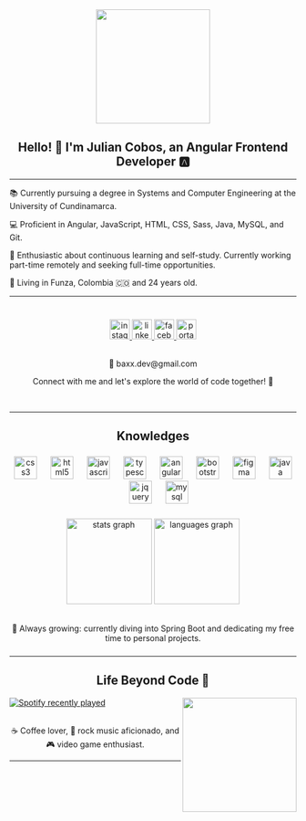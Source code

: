 <div align="center">
  <img height="200" src="https://cdn3.iconfinder.com/data/icons/digital-and-internet-marketing-3-3/130/133-512.png"  />
</div>

### 

<h2 align="center">Hello! 👋 I'm Julian Cobos, an Angular Frontend Developer 🅰️</h2>

---

<p>📚 Currently pursuing a degree in Systems and Computer Engineering at the University of Cundinamarca.</p>
<p>💻 Proficient in Angular, JavaScript, HTML, CSS, Sass, Java, MySQL, and Git.</p>
<p>🚀 Enthusiastic about continuous learning and self-study. Currently working part-time remotely and seeking full-time opportunities.</p>

<p>📍 Living in Funza, Colombia 🇨🇴 and 24 years old.</p>

---

###
<br>
<div align="center">
  <a href="https://www.instagram.com/baxx11_/" target="_blank">
    <img src="https://img.shields.io/static/v1?message=Instagram&logo=instagram&label=&color=E4405F&logoColor=white&labelColor=&style=for-the-badge" height="35" alt="instagram logo"  />
  </a>
  <a href="https://www.linkedin.com/in/juliancobos-baxx/" target="_blank">
    <img src="https://img.shields.io/static/v1?message=LinkedIn&logo=linkedin&label=&color=0077B5&logoColor=white&labelColor=&style=for-the-badge" height="35" alt="linkedin logo"  />
  </a>
  <a href="https://www.facebook.com/Baxx.11.99" target="_blank">
    <img src="https://img.shields.io/static/v1?message=Facebook&logo=facebook&label=&color=1877F2&logoColor=white&labelColor=&style=for-the-badge" height="35" alt="facebook logo"  />
  </a>
  <a href="https://baxx1199.github.io/portafolio/" target="_blank">
    <img src="https://badgen.net/badge/%20/portafolio/gray?icon=github" height="35" alt="portafolio logo"  />
  </a>
  
</div>
</br>

<p align="center">📧 baxx.dev@gmail.com</p>

<p align="center">Connect with me and let's explore the world of code together! 🚀</p>


<br clear="both">

---
<h2 align="center">Knowledges</h2>


###

<div align="center">
  <img src="https://cdn.jsdelivr.net/gh/devicons/devicon/icons/css3/css3-original.svg" height="40" alt="css3 logo"  />
  <img width="16" />
  <img src="https://cdn.jsdelivr.net/gh/devicons/devicon/icons/html5/html5-original.svg" height="40" alt="html5 logo"  />
  <img width="16" />
  <img src="https://cdn.jsdelivr.net/gh/devicons/devicon/icons/javascript/javascript-original.svg" height="40" alt="javascript logo"  />
  <img width="16" />
  <img src="https://cdn.jsdelivr.net/gh/devicons/devicon/icons/typescript/typescript-original.svg" height="40" alt="typescript logo"  />
  <img width="16" />
  <img src="https://cdn.jsdelivr.net/gh/devicons/devicon/icons/angularjs/angularjs-original.svg" height="40" alt="angularjs logo"  />
  <img width="16" />
  <img src="https://cdn.jsdelivr.net/gh/devicons/devicon/icons/bootstrap/bootstrap-original.svg" height="40" alt="bootstrap logo"  />
  <img width="16" />
  <img src="https://cdn.jsdelivr.net/gh/devicons/devicon/icons/figma/figma-original.svg" height="40" alt="figma logo"  />
  <img width="16" />
  <img src="https://cdn.jsdelivr.net/gh/devicons/devicon/icons/java/java-original.svg" height="40" alt="java logo"  />
  <img width="16" />
  <img src="https://cdn.jsdelivr.net/gh/devicons/devicon/icons/jquery/jquery-original.svg" height="40" alt="jquery logo"  />
  <img width="16" />
  <img src="https://cdn.jsdelivr.net/gh/devicons/devicon/icons/mysql/mysql-original.svg" height="40" alt="mysql logo"  />
</div>

###

<div align="center">
  <img src="https://github-readme-stats.vercel.app/api?username=baxx1199&hide_title=false&hide_rank=false&show_icons=true&include_all_commits=true&count_private=true&disable_animations=false&theme=dracula&locale=en&hide_border=false" height="150" alt="stats graph"  />
  <img src="https://github-readme-stats.vercel.app/api/top-langs?username=baxx1199&locale=en&hide_title=false&layout=compact&card_width=320&langs_count=5&theme=dracula&hide_border=false" height="150" alt="languages graph"  />
</div>

<br>

<p align="center">🌱 Always growing: currently diving into Spring Boot and dedicating my free time to personal projects.</p>


### 
---
<h2 align="center">Life Beyond Code 🌟</h2>

<img height="200"  align="right" src="https://media.giphy.com/media/v1.Y2lkPTc5MGI3NjExd29pc216bngxOWwwNTJja2pqZWVhNGhxbWdycTk2dzh1Zm9jMm1mYSZlcD12MV9pbnRlcm5hbF9naWZfYnlfaWQmY3Q9Zw/RbDKaczqWovIugyJmW/giphy.gif" />
<div align="left">
  <a href="https://open.spotify.com/user/31teltnmrth4azqptz5xg53btabm">
    <img src="https://spotify-recently-played-readme.vercel.app/api?user=31teltnmrth4azqptz5xg53btabm&count=5&unique=false" alt="Spotify recently played" />
  </a>

</div>
<br>
<p align="center">☕ Coffee lover, 🎸 rock music aficionado, and 🎮 video game enthusiast.</p>

---

###

<!--
**baxx1199/baxx1199** is a ✨ _special_ ✨ repository because its `README.md` (this file) appears on your GitHub profile.

Here are some ideas to get you started:

- 🔭 I’m currently working on ...
- 🌱 I’m currently learning ...
- 👯 I’m looking to collaborate on ...
- 🤔 I’m looking for help with ...
- 💬 Ask me about ...
- 📫 How to reach me: ...
- 😄 Pronouns: ...
- ⚡ Fun fact: ...
-->
